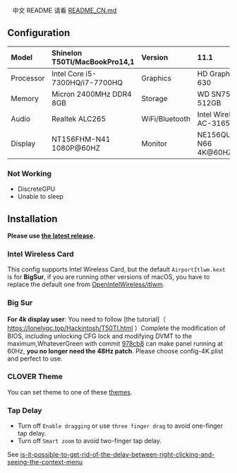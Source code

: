    中文 README 请看 [README_CN.md](README_CN.md)

## Configuration

| Model     | Shinelon T50TI/MacBookPro14,1    | Version        | 11.1                |
| :-------- | :--------------------------- | :------------- | :------------------ |
| Processor | Intel Core i5-7300HQ/i7-7700HQ | Graphics       | HD Graphics 630    |
| Memory    | Micron 2400MHz DDR4 8GB  | Storage        | WD SN750 512GB |
| Audio     | Realtek ALC265               | WiFi/Bluetooth | Intel Wireless AC-3165   |
| Display   | NT156FHM-N41 1080P@60HZ            | Monitor        | NE156QUM-N66 4K@60HZ  |

### Not Working

- DiscreteGPU
- Unable to sleep

## Installation

**Please use [the latest release](https://github.com/LINGJP/Hackintosh-Shinelon-T50TI-EFI/releases/latest).** 

### Intel Wireless Card

This config supports Intel Wireless Card, but the default `AirportItlwm.kext` is for **BigSur**, if you are running other versions of macOS, you have to replace the default one from [OpenIntelWireless/itlwm](https://github.com/OpenIntelWireless/itlwm/releases).

### Big Sur

**For 4k display user**: You need to follow [the tutorial]（ https://lonelyqc.top/Hackintosh/T50TI.html ）Complete the modification of BIOS, including unlocking CFG lock and modifying DVMT to the maximum,WhateverGreen with commit [978cb8](https://github.com/acidanthera/WhateverGreen/commit/978cb8c7a744ac189074225fd8eb2f16feb5a4c0) can make panel running at 60Hz, **you no longer need the 48Hz patch**. Please choose config-4K.plist and perfect to use.

### CLOVER Theme

You can set theme to one of these [themes](https://sourceforge.net/p/cloverefiboot/themes/ci/master/tree/themes/).

### Tap Delay

- Turn off `Enable dragging` or use `three finger drag` to avoid one-finger tap delay.
- Turn off `Smart zoom` to avoid two-finger tap delay.

See [is-it-possible-to-get-rid-of-the-delay-between-right-clicking-and-seeing-the-context-menu](https://apple.stackexchange.com/a/218181)
